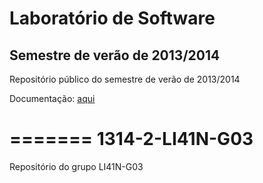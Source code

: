 
# Laboratório de Software

## Semestre de verão de 2013/2014

Repositório público do semestre de verão de 2013/2014

Documentação: [aqui](https://github.com/nlaert/1314-2-LI41N-G03/wiki)

=======
1314-2-LI41N-G03
================

Repositório do grupo LI41N-G03

